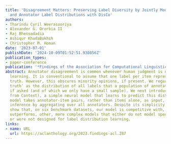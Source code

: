 ```yaml
---
title: 'Disagreement Matters: Preserving Label Diversity by Jointly Modeling Item
  and Annotator Label Distributions with DisCo'
authors:
- Tharindu Cyril Weerasooriya
- Alexander G. Ororbia II
- Raj Bhensadadia
- Ashiqur KhudaBukhsh
- Christopher M. Homan
date: '2023-07-01'
publishDate: '2024-10-09T01:52:51.930856Z'
publication_types:
- paper-conference
publication: '*Findings of the Association for Computational Linguistics: ACL 2023*'
abstract: Annotator disagreement is common whenever human judgment is needed for supervised
  learning. It is conventional to assume that one label per item represents ground
  truth. However, this obscures minority opinions, if present. We regard ``ground
  truth″ as the distribution of all labels that a population of annotators could produce,
  if asked (and of which we only have a small sample). We next introduce DisCo (Distribution
  from Context), a simple neural model that learns to predict this distribution. The
  model takes annotator-item pairs, rather than items alone, as input, and performs
  inference by aggregating over all annotators. Despite its simplicity, our experiments
  show that, on six benchmark datasets, our model is competitive with, and frequently
  outperforms, other, more complex models that either do not model specific annotators
  or were not designed for label distribution learning.
links:
- name: URL
  url: https://aclanthology.org/2023.findings-acl.287
---
```

